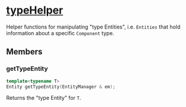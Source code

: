 # [typeHelper](typeHelper.hpp)

Helper functions for manipulating "type Entities", i.e. `Entities` that hold information about a specific `Component` type.

## Members

### getTypeEntity

```cpp
template<typename T>
Entity getTypeEntity(EntityManager & em);
```

Returns the "type Entity" for `T`.
